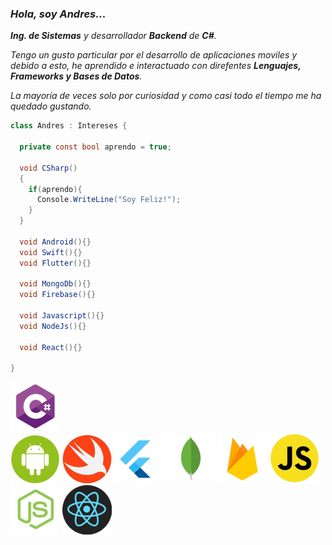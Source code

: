 ### *Hola, soy Andres...*

***Ing. de Sistemas** y desarrollador **Backend** de **C#**.*

*Tengo un gusto particular por el desarrollo de aplicaciones moviles y debido a esto,
he aprendido e interactuado con direfentes **Lenguajes, Frameworks y Bases de Datos**.*

*La mayoría de veces solo por curiosidad y como casi todo el tiempo me ha quedado gustando.*

```C#
class Andres : Intereses {
  
  private const bool aprendo = true; 
  
  void CSharp()
  {    
    if(aprendo){
      Console.WriteLine("Soy Feliz!");
    }
  }
  
  void Android(){}
  void Swift(){}
  void Flutter(){}
  
  void MongoDb(){}
  void Firebase(){}
  
  void Javascript(){}
  void NodeJs(){}
 
  void React(){}
  
}
```
![Imagen de Csharp](https://github.com/anfelipe/anfelipe/blob/master/Images/Logo_CSharp.png)  
![Imagen de Android](https://github.com/anfelipe/anfelipe/blob/master/Images/Logo_Android.png) 
![Imagen de Swift](https://github.com/anfelipe/anfelipe/blob/master/Images/Logo_Swift.png) 
![Imagen de flutter](https://github.com/anfelipe/anfelipe/blob/master/Images/Logo_Flutter.png) 
![Imagen de Mongo](https://github.com/anfelipe/anfelipe/blob/master/Images/Logo_Mongo.png) 
![Imagen de Firebase](https://github.com/anfelipe/anfelipe/blob/master/Images/Logo_Firebase.png) 
![Imagen de Javascript](https://github.com/anfelipe/anfelipe/blob/master/Images/Logo-Js.png) 
![Imagen de Node](https://github.com/anfelipe/anfelipe/blob/master/Images/Logo_Node.png) 
![Imagen de React](https://github.com/anfelipe/anfelipe/blob/master/Images/Logo_React.png) 
